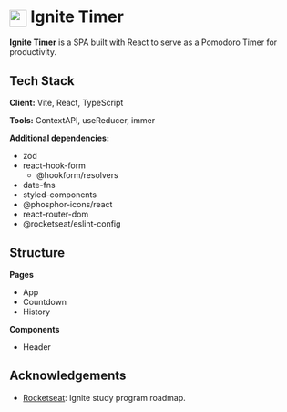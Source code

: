 <h1><img align="center" height="30" src="https://cdn.discordapp.com/attachments/861681804007178290/1192849608657879090/logo.png?ex=65aa92c4&is=65981dc4&hm=81803cd5f6d702bdf4be65628c3daaf0ae082b1c9a31c885e002e4e6fd506cde"> Ignite Timer</h1>

**Ignite Timer** is a SPA built with React to serve as a Pomodoro Timer for productivity.


## Tech Stack

**Client:** Vite, React, TypeScript

**Tools:** ContextAPI, useReducer, immer

**Additional dependencies:**

+ zod
+ react-hook-form
    - @hookform/resolvers
+ date-fns
+ styled-components
+ @phosphor-icons/react
+ react-router-dom
+ @rocketseat/eslint-config

## Structure

**Pages**

+ App
+ Countdown
+ History

**Components**

+ Header

## Acknowledgements

 - [Rocketseat](https://www.rocketseat.com.br/): Ignite study program roadmap.


